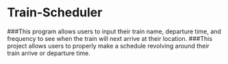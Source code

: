 # Train-Scheduler
###This program allows users to input their train name, departure time, and frequency to see when the train will next arrive at their location.
###This project allows users to properly make a schedule revolving around their train arrive or departure time.
